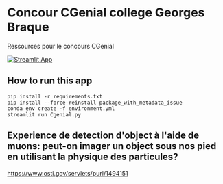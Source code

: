 # Concour **CGenial** college Georges Braque
Ressources pour le concours CGenial


[![Streamlit App](https://static.streamlit.io/badges/streamlit_badge_black_white.svg)](https://benjmy-cgenial-gbraque-cgenial-qeh603.streamlit.app/)


## How to run this app
```
pip install -r requirements.txt
pip install --force-reinstall package_with_metadata_issue
conda env create -f environment.yml
streamlit run Cgenial.py
```


## Experience de detection d'object à l'aide de muons: peut-on imager un object sous nos pied en utilisant la physique des particules?

https://www.osti.gov/servlets/purl/1494151

